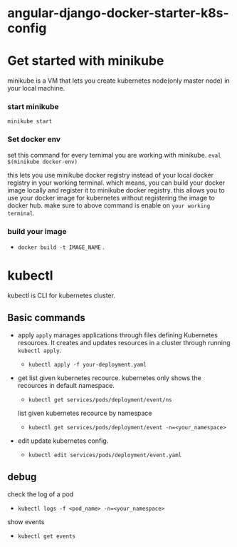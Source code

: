 # angular-django-docker-starter-k8s-config


# Get started with minikube
minikube is a VM that lets you create kubernetes node(only master node) in your local machine.

### start minikube
`minikube start` 

### Set docker env
set this command for every ternimal you are working with minikube.
`eval $(minikube docker-env)`

this lets you use minikube docker registry instead of your local docker registry in your working terminal. which means, you can build your docker image locally and register it to minikube docker registry. this allows you to use your docker image for kubernetes without registering the image to docker hub. make sure to above command is enable on `your working terminal`.

### build your image
- `docker build -t IMAGE_NAME` .
 



# kubectl

kubectl is CLI for kubernetes cluster. 

## Basic commands
- apply
`apply` manages applications through files defining Kubernetes resources. It creates and updates resources in a cluster through running `kubectl apply`.
	- `kubectl apply -f your-deployment.yaml`

- get 
list given kubernetes recource. kubernetes only shows the recources in default namespace. 
	-	`kubectl get services/pods/deployment/event/ns`

	list given kubernetes recource by namespace
	-	`kubectl get services/pods/deployment/event -n=<your_namespace>`

- edit 
update kubernetes config. 
	-	`kubectl edit services/pods/deployment/event.yaml`



## debug

check the log of a pod
- `kubectl logs -f <pod_name> -n=<your_namespace>`

show events
- `kubectl get events`


